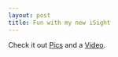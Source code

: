 ```yaml
--- 
layout: post
title: Fun with my new iSight
---
```

Check it out [Pics](http://www.nocblog.com/funtastic/2006/03/14/guess-who/) and a [Video](http://r00tshell.com/static/BadDay.mov).
